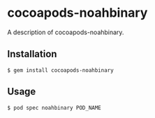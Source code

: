 # cocoapods-noahbinary

A description of cocoapods-noahbinary.

## Installation

    $ gem install cocoapods-noahbinary

## Usage

    $ pod spec noahbinary POD_NAME
